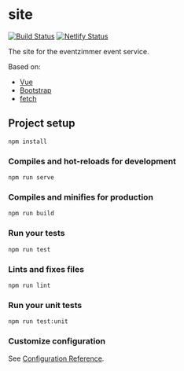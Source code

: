 # site
[![Build Status](https://travis-ci.org/eventzimmer/site.svg?branch=master)](https://travis-ci.org/eventzimmer/site)  [![Netlify Status](https://api.netlify.com/api/v1/badges/8e79b99b-f520-4f98-88a4-d59faff69c4c/deploy-status)](https://app.netlify.com/sites/tender-boyd-d507c4/deploys)

The site for the eventzimmer event service.

Based on:

- [Vue](http://vuejs.org)
- [Bootstrap](https://getbootstrap.com/)
- [fetch](https://developer.mozilla.org/en-US/docs/Web/API/Fetch_API/Using_Fetch)

## Project setup
```
npm install
```

### Compiles and hot-reloads for development
```
npm run serve
```

### Compiles and minifies for production
```
npm run build
```

### Run your tests
```
npm run test
```

### Lints and fixes files
```
npm run lint
```

### Run your unit tests
```
npm run test:unit
```

### Customize configuration
See [Configuration Reference](https://cli.vuejs.org/config/).
